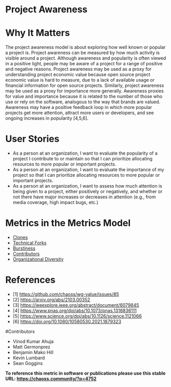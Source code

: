 # Project Awareness

# Why It Matters
The project awareness model is about exploring how well known or popular a project is. Project awareness can be measured by how much activity is visible around a project. Although awareness and popularity is often viewed in a positive light, people may be aware of a project for a range of positive and negative reasons.
Project awareness may be used as a proxy for understanding project economic value because open source project economic value is hard to measure, due to a lack of available usage or financial information for open source projects. Similarly, project awareness may be used as a proxy for importance more generally. Awareness proxies for value and importance because it is related to the number of those who use or rely on the software, analogous to the way that brands are valued. Awareness may have a positive feedback loop in which more popular projects get more attention, attract more users or developers, and see ongoing increases in popularity [4,5,6]. 

# User Stories
- As a person at an organization, I want to evaluate the popularity of a project I contribute to or maintain so that I can prioritize allocating resources to more popular or important projects.
- As a person at an organization, I want to evaluate the importance of my project so that I can prioritize allocating resources to more popular or important projects.
- As a person at an organization, I want to assess how much attention is being given to a project, either positively or negatively, and whether or not there have major increases or decreases in attention (e.g., from media coverage, high impact bugs, etc.)

# Metrics in the Metrics Model 
- [Clones](https://chaoss.community/?p=3429)
- [Technical Forks](https://chaoss.community/?p=3431)
- [Burstiness](https://chaoss.community/?p=3447)
- [Contributors](https://chaoss.community/?p=3467)
- [Organizational Diversity](https://chaoss.community/?p=3464)

# References
- [1] https://github.com/chaoss/wg-value/issues/85
- [2] https://arxiv.org/abs/2103.00352
- [3] https://ieeexplore.ieee.org/abstract/document/6079845
- [4] https://www.pnas.org/doi/abs/10.1073/pnas.1316836111 
- [5] https://www.science.org/doi/abs/10.1126/science.1121066
- [6] https://doi.org/10.1080/10580530.2021.1879323

#Contributors 
- Vinod Kumar Ahuja
- Matt Germonprez
- Benjamin Mako Hill
- Kevin Lumbard
- Sean Goggins


**To reference this metric in software or publications please use this stable URL: https://chaoss.community/?p=4752**
